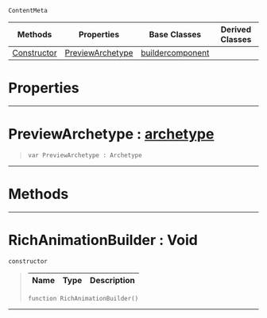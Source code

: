  `ContentMeta`

|Methods|Properties|Base Classes|Derived Classes|
|---|---|---|---|
|[ Constructor](https://plasmaengine.github.io/PlasmaDocs/Plasma1/C++/code_reference/class_reference/richanimationbuilder.md#richanimationbuilder-voi)|[ PreviewArchetype](https://plasmaengine.github.io/PlasmaDocs/Plasma1/C++/code_reference/class_reference/richanimationbuilder.md#previewarchetype-plasma-en)|[buildercomponent](https://plasmaengine.github.io/PlasmaDocs/Plasma1/C++/code_reference/class_reference/buildercomponent.md)| |


 #  Properties


---  
 #  PreviewArchetype : [archetype](https://plasmaengine.github.io/PlasmaDocs/Plasma1/C++/code_reference/class_reference/archetype.md)

> 
> ``` lang=cpp, name=Lightning
> var PreviewArchetype : Archetype


---  
 #  Methods


---  
 #  RichAnimationBuilder : Void

 `constructor`

> 
> |Name|Type|Description|
> |---|---|---|
> ``` lang=cpp, name=Lightning
> function RichAnimationBuilder()
> ``` 


---  
 

 